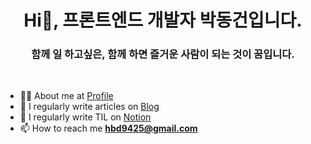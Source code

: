 <h1 align="center">Hi👋, 프론트엔드 개발자 박동건입니다. </h1>
<h3 align="center">함께 일 하고싶은, 함께 하면 즐거운 사람이 되는 것이 꿈입니다.</h3>

<br/>

 
 - 👨‍💻 About me at [Profile](https://my.surfit.io/w/652599610)
 - 📝 I regularly write articles on [Blog](https://justart-dev.vercel.app/)
 - 📝 I regularly write TIL on [Notion](https://www.notion.so/parklego/95a04974aa47476e9930ba3b214441a8)
 -  📫 How to reach me **hbd9425@gmail.com**


<br/>
<br/>
<br/>







